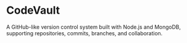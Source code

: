 # CodeVault
A GitHub-like version control system built with Node.js and MongoDB, supporting repositories, commits, branches, and collaboration.
